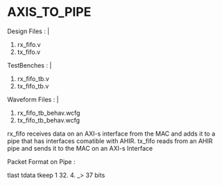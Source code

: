 # AXIS_TO_PIPE
Design Files : 
|
  1. rx_fifo.v
  2. tx_fifo.v


TestBenches : 
|
  1. rx_fifo_tb.v
  2. tx_fifo_tb.v

Waveform Files : 
|
  1. rx_fifo_tb_behav.wcfg
  2. tx_fifo_tb_behav.wcfg


rx_fifo receives data on an AXI-s interface from the MAC and adds it to a pipe that has interfaces comatible with AHIR.
tx_fifo reads from an AHIR pipe and sends it to the MAC on an AXI-s Interface


Packet Format on Pipe : 

tlast tdata tkeep
  1    32.    4.    _> 37 bits
